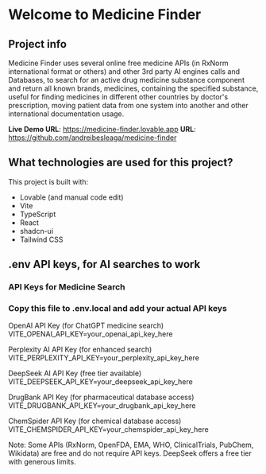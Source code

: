 # Welcome to Medicine Finder

## Project info

Medicine Finder uses several online free medicine APIs (in RxNorm international format or others) and other 3rd party AI engines calls and Databases, to search for an active drug medicine substance component and return all known brands, medicines, containing the specified substance, useful for finding medicines in different other countries by doctor's prescription, moving patient data from one system into another and other international documentation usage.


**Live Demo URL**: https://medicine-finder.lovable.app
**URL**: https://github.com/andreibesleaga/medicine-finder


## What technologies are used for this project?

This project is built with:

- Lovable (and manual code edit)
- Vite
- TypeScript
- React
- shadcn-ui
- Tailwind CSS




## .env API keys, for AI searches to work
### API Keys for Medicine Search
### Copy this file to .env.local and add your actual API keys

OpenAI API Key (for ChatGPT medicine search)
VITE_OPENAI_API_KEY=your_openai_api_key_here

Perplexity AI API Key (for enhanced search)
VITE_PERPLEXITY_API_KEY=your_perplexity_api_key_here

DeepSeek AI API Key (free tier available)
VITE_DEEPSEEK_API_KEY=your_deepseek_api_key_here

DrugBank API Key (for pharmaceutical database access)
VITE_DRUGBANK_API_KEY=your_drugbank_api_key_here

ChemSpider API Key (for chemical database access)
VITE_CHEMSPIDER_API_KEY=your_chemspider_api_key_here

Note: Some APIs (RxNorm, OpenFDA, EMA, WHO, ClinicalTrials, PubChem, Wikidata) 
are free and do not require API keys.
DeepSeek offers a free tier with generous limits.
